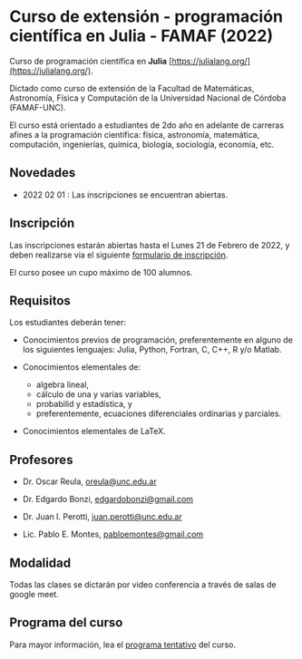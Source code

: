 # Curso de extensión - programación científica en Julia - FAMAF (2022)

Curso de programación científica en **Julia** [https://julialang.org/](https://julialang.org/). 

Dictado como curso de extensión de la Facultad de Matemáticas, Astronomía, Física y Computación de la Universidad Nacional de Córdoba (FAMAF-UNC).

El curso está orientado a estudiantes de 2do año en adelante de carreras afines a la programación científica: física, astronomía, matemática, computación, ingenierías, química, biología, sociología, economía, etc.

## Novedades

- 2022 02 01 : Las inscripciones se encuentran abiertas.

## Inscripción

Las inscripciones estarán abiertas hasta el Lunes 21 de Febrero de 2022, y deben realizarse via el siguiente [formulario de inscripción](https://docs.google.com/forms/d/1-hYOGc-jx0sibf9etlO81Mbv-KfsGqPw240R7wiBa-4/prefill).

El curso posee un cupo máximo de 100 alumnos.

## Requisitos

Los estudiantes deberán tener:

- Conocimientos previos de programación, preferentemente en alguno de los siguientes lenguajes: Julia, Python, Fortran, C, C++, R y/o Matlab.

- Conocimientos elementales de:
  - algebra lineal, 
  - cálculo de una y varias variables,
  - probabilid y estadística, y
  - preferentemente, ecuaciones diferenciales ordinarias y parciales.

- Conocimientos elementales de LaTeX.

## Profesores

- Dr. Oscar Reula, [oreula@unc.edu.ar](oreula@unc.edu.ar)

- Dr. Edgardo Bonzi, [edgardobonzi@gmail.com](edgardobonzi@gmail.com)

- Dr. Juan I. Perotti, [juan.perotti@unc.edu.ar](juan.perotti@unc.edu.ar)

- Lic. Pablo E. Montes, [pabloemontes@gmail.com](pabloemontes@gmail.com)

## Modalidad

Todas las clases se dictarán por video conferencia a través de salas de google meet.

## Programa del curso

Para mayor información, lea el [programa tentativo](https://drive.google.com/file/d/1bP7fOeJiQx999AnlGOw3oKL2CMiM7k0-/view?usp=sharing) del curso.
